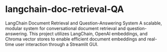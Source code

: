# langchain-doc-retrieval-QA
LangChain Document Retrieval and Question-Answering System A scalable, modular system for conversational document retrieval and question-answering. This project utilizes LangChain, OpenAI embeddings, and Chroma vector stores to enable efficient document embeddings and real-time user interaction through a Streamlit GUI.
